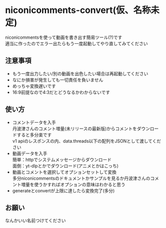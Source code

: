 # niconicomments-convert(仮、名称未定)
niconicommentsを使って動画を書き出す簡易ツール(?)です  
適当に作ったのでエラー出たらもう一度起動してやり直してみてください  

## 注意事項
- もう一度出力したい/別の動画を出色したい場合は再起動してください
- なにか損害が発生しても一切責任を負いません
- めっちゃ変換遅いです
- 16:9前提なので4:3だとどうなるかわからないです

## 使い方  
- コメントデータを入手  
丹波津さんのコメント増量(未リリースの最新版)からコメントをダウンロードすると多分楽です  
v1 apiのレスポンスの内、data.threads以下の配列をJSONとして渡してください  
- 動画データを入手  
簡単：httpでシステムメッセージからダウンロード  
面倒：yt-dlpとかでダウンロード(アニメとかはこっち)  
- 動画とコメントを選択してオプションセットして変換  
多分niconicommentsのドキュメントかサンプルを見るか丹波津さんのコメント増量を使うかすればオプションの意味はわかると思う  
- generateとconvertが上限に達したら変換完了(多分)

## お願い
なんかいい名前つけてください